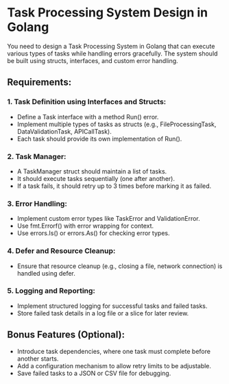 # Task Processing System Design in Golang

You need to design a Task Processing System in Golang that can execute various types of tasks while handling errors gracefully.
The system should be built using structs, interfaces, and custom error handling.
 
## Requirements:

### 1. Task Definition using Interfaces and Structs:
- Define a Task interface with a method Run() error.
- Implement multiple types of tasks as structs (e.g., FileProcessingTask, DataValidationTask, APICallTask).
- Each task should provide its own implementation of Run().

### 2. Task Manager:
- A TaskManager struct should maintain a list of tasks.
- It should execute tasks sequentially (one after another).
- If a task fails, it should retry up to 3 times before marking it as failed.

### 3. Error Handling:
- Implement custom error types like TaskError and ValidationError.
- Use fmt.Errorf() with error wrapping for context.
- Use errors.Is() or errors.As() for checking error types.

### 4. Defer and Resource Cleanup:
- Ensure that resource cleanup (e.g., closing a file, network connection) is handled using defer.

### 5. Logging and Reporting:
- Implement structured logging for successful tasks and failed tasks.
- Store failed task details in a log file or a slice for later review.
 
## Bonus Features (Optional):
- Introduce task dependencies, where one task must complete before another starts.
- Add a configuration mechanism to allow retry limits to be adjustable.
- Save failed tasks to a JSON or CSV file for debugging.